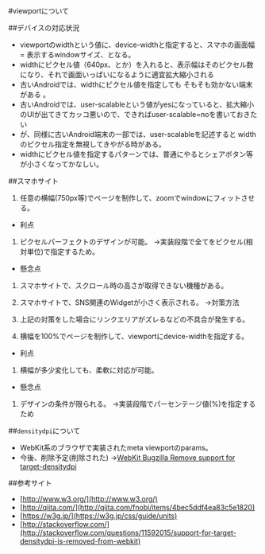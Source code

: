 #viewportについて

##デバイスの対応状況
- viewportのwidthという値に、device-widthと指定すると、スマホの画面幅 = 表示するwindowサイズ、となる。
- widthにピクセル値（640px、とか）を入れると、表示幅はそのピクセル数になり、それで画面いっぱいになるように適宜拡大縮小される
- 古いAndroidでは、widthにピクセル値を指定しても そもそも効かない端末がある 。
- 古いAndroidでは、user-scalableという値がyesになっていると、拡大縮小のUIが出てきてカッコ悪いので、できればuser-scalable=noを書いておきたい
- が、同様に古いAndroid端末の一部では、user-scalableを記述すると widthのピクセル指定を無視してきやがる時がある。
- widthにピクセル値を指定するパターンでは、普通にやるとシェアボタン等が小さくなってかなしい。

##スマホサイト
1. 任意の横幅(750px等)でページを制作して、zoomでwindowにフィットさせる。
 - 利点
  1. ピクセルパーフェクトのデザインが可能。
   ->実装段階で全てをピクセル(相対単位)で指定するため。
 - 懸念点
  1. スマホサイトで、スクロール時の高さが取得できない機種がある。
  2. スマホサイトで、SNS関連のWidgetが小さく表示される。
   ->対策方法
  3. 上記の対策をした場合にリンクエリアがズレるなどの不具合が発生する。

2. 横幅を100%でページを制作して、viewportにdevice-widthを指定する。
 - 利点
  1. 横幅が多少変化しても、柔軟に対応が可能。
 - 懸念点
  1. デザインの条件が限られる。
   ->実装段階でパーセンテージ値(%)を指定するため

##`densitydpi`について
 - WebKit系のブラウザで実装されたmeta viewportのparams。
 - 今後、削除予定(削除された)
  ->[WebKit Bugzilla  Remove support for target-densitydpi](https://bugs.webkit.org/show_bug.cgi?id=88047)

##参考サイト
- [http://www.w3.org/](http://www.w3.org/)
- [http://qiita.com/](http://qiita.com/fnobi/items/4bec5ddf4ea83c5e1820)
- [https://w3g.jp/](https://w3g.jp/css/guide/units)
- [http://stackoverflow.com/](http://stackoverflow.com/questions/11592015/support-for-target-densitydpi-is-removed-from-webkit)
